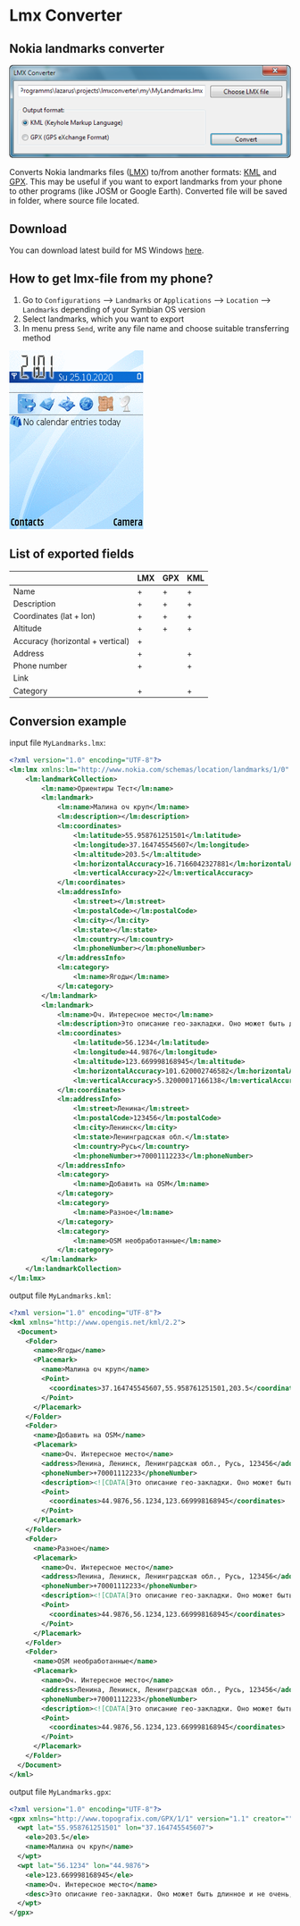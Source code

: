# Lmx Converter
## Nokia landmarks converter

![](img/screenshot.png)

Converts Nokia landmarks files ([LMX](https://wiki.openstreetmap.org/wiki/LMX)) to/from another formats: [KML](https://en.wikipedia.org/wiki/Keyhole_Markup_Language) and [GPX](https://en.wikipedia.org/wiki/GPS_Exchange_Format). This may be useful if you want to export landmarks from your phone to other programs (like JOSM or Google Earth). Converted file will be saved in folder, where source file located.

## Download

You can download latest build for MS Windows [here](https://github.com/artem78/LmxConverter/releases/latest).

## How to get lmx-file from my phone?
1. Go to `Configurations` --> `Landmarks` or `Applications` --> `Location` --> `Landmarks` depending of your Symbian OS version
1. Select landmarks, which you want to export
1. In menu press `Send`, write any file name and choose suitable transferring method

![Landmarks export](img/landmarks-export.gif)

## List of exported fields

|                                  | LMX | GPX | KML |
|----------------------------------|-----|-----|-----|
| Name                             |  +  |  +  |  +  |
| Description                      |  +  |  +  |  +  |
| Coordinates (lat + lon)          |  +  |  +  |  +  |
| Altitude                         |  +  |  +  |  +  |
| Accuracy (horizontal + vertical) |  +  |     |     |
| Address                          |  +  |     |  +  |
| Phone number                     |  +  |     |  +  |
| Link                             |     |     |     |
| Category                         |  +  |     |  +  |

## Conversion example
input file `MyLandmarks.lmx`:
```xml
<?xml version="1.0" encoding="UTF-8"?>
<lm:lmx xmlns:lm="http://www.nokia.com/schemas/location/landmarks/1/0" xmlns:xsi="http://www.w3.org/2001/XMLSchema-instance" xsi:schemaLocation="http://www.nokia.com/schemas/location/landmarks/1/0/ lmx.xsd">
	<lm:landmarkCollection>
		<lm:name>Ориентиры Тест</lm:name>
		<lm:landmark>
			<lm:name>Малина оч круп</lm:name>
			<lm:description></lm:description>
			<lm:coordinates>
				<lm:latitude>55.958761251501</lm:latitude>
				<lm:longitude>37.164745545607</lm:longitude>
				<lm:altitude>203.5</lm:altitude>
				<lm:horizontalAccuracy>16.7166042327881</lm:horizontalAccuracy>
				<lm:verticalAccuracy>22</lm:verticalAccuracy>
			</lm:coordinates>
			<lm:addressInfo>
				<lm:street></lm:street>
				<lm:postalCode></lm:postalCode>
				<lm:city></lm:city>
				<lm:state></lm:state>
				<lm:country></lm:country>
				<lm:phoneNumber></lm:phoneNumber>
			</lm:addressInfo>
			<lm:category>
				<lm:name>Ягоды</lm:name>
			</lm:category>
		</lm:landmark>
		<lm:landmark>
			<lm:name>Оч. Интересное место</lm:name>
			<lm:description>Это описание гео-закладки. Оно может быть длинное и не очень, а также содержать различные символы вроде этих: @/;+&amp;%&lt;&gt;£€$¥¤[]{}~№#|§</lm:description>
			<lm:coordinates>
				<lm:latitude>56.1234</lm:latitude>
				<lm:longitude>44.9876</lm:longitude>
				<lm:altitude>123.669998168945</lm:altitude>
				<lm:horizontalAccuracy>101.620002746582</lm:horizontalAccuracy>
				<lm:verticalAccuracy>5.32000017166138</lm:verticalAccuracy>
			</lm:coordinates>
			<lm:addressInfo>
				<lm:street>Ленина</lm:street>
				<lm:postalCode>123456</lm:postalCode>
				<lm:city>Ленинск</lm:city>
				<lm:state>Ленинградская обл.</lm:state>
				<lm:country>Русь</lm:country>
				<lm:phoneNumber>+70001112233</lm:phoneNumber>
			</lm:addressInfo>
			<lm:category>
				<lm:name>Добавить на OSM</lm:name>
			</lm:category>
			<lm:category>
				<lm:name>Разное</lm:name>
			</lm:category>
			<lm:category>
				<lm:name>OSM необработанные</lm:name>
			</lm:category>
		</lm:landmark>
	</lm:landmarkCollection>
</lm:lmx>
```

output file `MyLandmarks.kml`:
```xml
<?xml version="1.0" encoding="UTF-8"?>
<kml xmlns="http://www.opengis.net/kml/2.2">
  <Document>
    <Folder>
      <name>Ягоды</name>
      <Placemark>
        <name>Малина оч круп</name>
        <Point>
          <coordinates>37.164745545607,55.958761251501,203.5</coordinates>
        </Point>
      </Placemark>
    </Folder>
    <Folder>
      <name>Добавить на OSM</name>
      <Placemark>
        <name>Оч. Интересное место</name>
        <address>Ленина, Ленинск, Ленинградская обл., Русь, 123456</address>
        <phoneNumber>+70001112233</phoneNumber>
        <description><![CDATA[Это описание гео-закладки. Оно может быть длинное и не очень, а также содержать различные символы вроде этих: @/;+&%<>£€$¥¤[]{}~№#|§]]></description>
        <Point>
          <coordinates>44.9876,56.1234,123.669998168945</coordinates>
        </Point>
      </Placemark>
    </Folder>
    <Folder>
      <name>Разное</name>
      <Placemark>
        <name>Оч. Интересное место</name>
        <address>Ленина, Ленинск, Ленинградская обл., Русь, 123456</address>
        <phoneNumber>+70001112233</phoneNumber>
        <description><![CDATA[Это описание гео-закладки. Оно может быть длинное и не очень, а также содержать различные символы вроде этих: @/;+&%<>£€$¥¤[]{}~№#|§]]></description>
        <Point>
          <coordinates>44.9876,56.1234,123.669998168945</coordinates>
        </Point>
      </Placemark>
    </Folder>
    <Folder>
      <name>OSM необработанные</name>
      <Placemark>
        <name>Оч. Интересное место</name>
        <address>Ленина, Ленинск, Ленинградская обл., Русь, 123456</address>
        <phoneNumber>+70001112233</phoneNumber>
        <description><![CDATA[Это описание гео-закладки. Оно может быть длинное и не очень, а также содержать различные символы вроде этих: @/;+&%<>£€$¥¤[]{}~№#|§]]></description>
        <Point>
          <coordinates>44.9876,56.1234,123.669998168945</coordinates>
        </Point>
      </Placemark>
    </Folder>
  </Document>
</kml>
```

output file `MyLandmarks.gpx`:
```xml
<?xml version="1.0" encoding="UTF-8"?>
<gpx xmlns="http://www.topografix.com/GPX/1/1" version="1.1" creator="" xmlns:xsi="http://www.w3.org/2001/XMLSchema-instance" xsi:schemaLocation="http://www.topografix.com/GPX/1/1 http://www.topografix.com/GPX/1/1/gpx.xsd">
  <wpt lat="55.958761251501" lon="37.164745545607">
    <ele>203.5</ele>
    <name>Малина оч круп</name>
  </wpt>
  <wpt lat="56.1234" lon="44.9876">
    <ele>123.669998168945</ele>
    <name>Оч. Интересное место</name>
    <desc>Это описание гео-закладки. Оно может быть длинное и не очень, а также содержать различные символы вроде этих: @/;+&amp;%&lt;&gt;£€$¥¤[]{}~№#|§</desc>
  </wpt>
</gpx>
```
